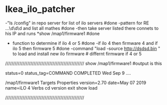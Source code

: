 # Ikea_ilo_patcher



-"ls /config" in repo server for list of ilo servers 																						#done
-pattern  for RE ...\d\d\d and list all mathes																								#done
-then take server listed there connets to his IP and runs  *show /map1/firmware1															#done
- function to determine if ilo 4 or 5																										#done
-if ilo 4 then firmware 4 and if ilo 5 then firmware 5																						#done
-command "load -source http://dsdsd.bin " to load and install new ilo firmware # differnt firmware if 4 or 5







//////////////////////////////////////////////////
show /map1/firmware1   #output is this

status=0
status_tag=COMMAND COMPLETED
Wed Sep 9 ....


/map1/firmware1
Targets
Properties
	version=2.70
	date=May 07 2019
	name=iLO 4
Verbs
	cd version exit show load

//////////////////////////////////////////////////